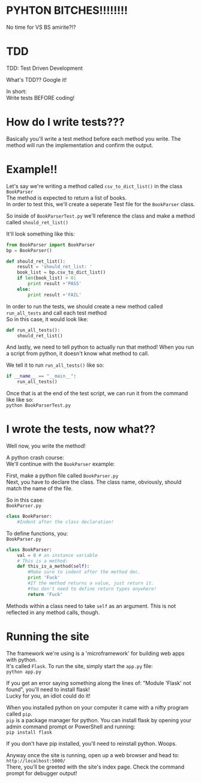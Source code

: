 # PYHTON BITCHES!!!!!!!!  
No time for VS BS amirite?!?

# TDD
TDD: Test Driven Development

What's TDD?? Google it!  

In short:  
Write tests BEFORE coding!

# How do I write tests???

Basically you'll write a test method before each method you write. The method will run the implementation and confirm the output.  

# Example!!

Let's say we're writing a method called `csv_to_dict_list()` in the class `BookParser`  
The method is expected to return a list of books.  
In order to test this, we'll create a seperate Test file for the `BookParser` class.  

So inside of `BookParserTest.py` we'll reference the class and make a method called `should_ret_list()`  

It'll look something like this:  
```python
from BookParser import BookParser
bp = BookParser()

def should_ret_list():
    result = 'should_ret_list: '
    book_list = bp.csv_to_dict_list()
    if len(book_list) > 0:
        print result +'PASS'
    else:
        print result +'FAIL'
```

In order to run the tests, we should create a new method called `run_all_tests` and call each test method  
So in this case, it would look like:  

```python
def run_all_tests():
    should_ret_list()
```

And lastly, we need to tell python to actually run that method! When you run a script from python, it doesn't know what method to call.  

We tell it to run `run_all_tests()` like so:

```python
if __name__ == "__main__":
    run_all_tests()
```

Once that is at the end of the test script, we can run it from the command like like so:  
`python BookParserTest.py`

# I wrote the tests, now what??

Well now, you write the method!

A python crash course:  
We'll continue with the `BookParser` example:  

First, make a python file called `BookParser.py`  
Next, you have to declare the class. The class name, obviously, should match the name of the file.  

So in this case:  
`BookParser.py`  
```python
class BookParser:
    #Indent after the class declaration!
```

To define functions, you:  
`BookParser.py`  

```python
class BookParser:
    val = 0 # an instance variable
    # This is a method:
    def this_is_a_method(self):
        #Make sure to indent after the method dec.
        print 'Fuck'
        #If the method returns a value, just return it.
        #You don't need to define return types anywhere!
        return 'Fuck'
```

Methods within a class need to take `self` as an argument. This is not reflected in any method calls, though.

# Running the site
The framework we're using is a 'microframework' for building web apps with python.  
It's called `Flask`. To run the site, simply start the `app.py` file:  
`python app.py`  
  
If you get an error saying something along the lines of: "Module 'Flask' not found", you'll need to install flask!  
Lucky for you, an idiot could do it!  

When you installed python on your computer it came with a nifty program called `pip`.  
`pip` is a package manager for python. You can install flask by opening your admin command prompt or PowerShell and running:  
`pip install flask`  

If you don't have pip installed, you'll need to reinstall python. Woops.

Anyway once the site is running, open up a web browser and head to: `http://localhost:5000/`  
There, you'll be greeted with the site's index page. Check the command prompt for debugger output!
